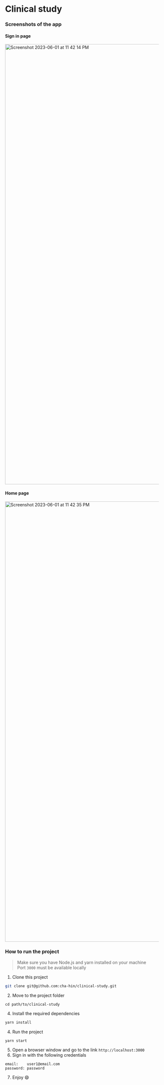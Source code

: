 # Clinical study

### Screenshots of the app

#### Sign in page

<img width="1440" alt="Screenshot 2023-06-01 at 11 42 14 PM" src="https://github.com/cha-hin/clinical-study/assets/28860681/144a6fc5-4d41-40d0-8d84-4d9d232fc94a">

#### Home page

<img width="1440" alt="Screenshot 2023-06-01 at 11 42 35 PM" src="https://github.com/cha-hin/clinical-study/assets/28860681/2d174661-371c-471b-a5a8-cc580e51e8dc">

### How to run the project

> Make sure you have Node.js and yarn installed on your machine <br>
> Port `3000` must be available locally

1. Clone this project

```bash
git clone git@github.com:cha-hin/clinical-study.git
```

2. Move to the project folder

```
cd path/to/clinical-study
```

4. Install the required dependencies

```bash
yarn install
```

4. Run the project

```bash
yarn start
```

5. Open a browser window and go to the link `http://localhost:3000`
6. Sign in with the following credentials

```
email:    user1@email.com
password: password
```

7. Enjoy 😄
